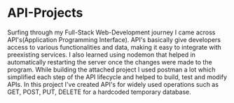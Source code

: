 # API-Projects
Surfing through my Full-Stack Web-Development journey I came across API's(Application Programming Interface). API's basically give developers access to various functionalities and data, making it easy to integrate with preexisting services. I also learned using nodemon that helped in automatically restarting the server once the changes were made to the program. While building the attached project I used postman a lot which simplified each step of the API lifecycle and helped to build, test and modify APIs. In this project I've created API's for widely used operations such as GET, POST, PUT, DELETE for a hardcoded temporary database.

